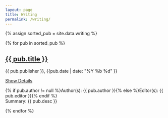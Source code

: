 ```yaml
---
layout: page
title: Writing
permalink: /writing/
---
```


{% assign sorted_pub = site.data.writing %}
<div id="publications">
	{% for pub in sorted_pub  %}<div id="publication{{ forloop.index }}" class="publication">
		<h2><a href="{{ pub.url }}">{{ pub.title }}</a></h2>
		<p class="about">{{ pub.publisher }}, {{pub.date | date: "%Y %b %d" }}</p>
		<a class="accordion-toggle btn btn-info" data-toggle="collapse" data-text-swap="Hide Details" href="#desc{{ forloop.index }}">Show Details</a>
		<div id="desc{{ forloop.index }}" class="accordion-body collapse">
			<p class="about">{% if pub.author != null %}Author(s): {{ pub.author }}{% else %}Editor(s): {{ pub.editor }}{% endif %}<br/>Summary: {{ pub.desc }}</p>
		</div>
	</div>{% endfor %}
</div>